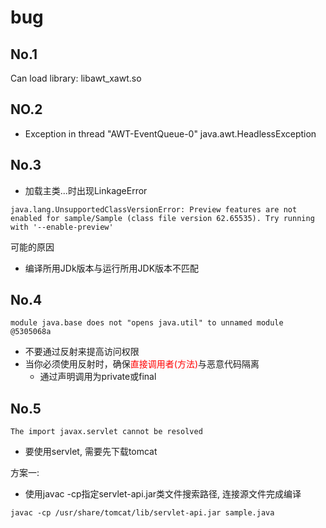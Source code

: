 # bug

## No.1

Can load library: libawt_xawt.so

## NO.2 
- Exception in thread "AWT-EventQueue-0" java.awt.HeadlessException

## No.3 

- 加载主类...时出现LinkageError

`java.lang.UnsupportedClassVersionError: Preview features are not enabled for sample/Sample (class file version 62.65535). Try running with '--enable-preview'`

可能的原因

- 编译所用JDk版本与运行所用JDK版本不匹配

## No.4 

 `module java.base does not "opens java.util" to unnamed module @5305068a`

- 不要通过反射来提高访问权限
- 当你必须使用反射时，确保<font color="red">直接调用者(方法)</font>与恶意代码隔离
  - 通过声明调用为private或final

## No.5

`The import javax.servlet cannot be resolved`

- 要使用servlet, 需要先下载tomcat

方案一:

- 使用javac -cp指定servlet-api.jar类文件搜索路径, 连接源文件完成编译

```shell
javac -cp /usr/share/tomcat/lib/servlet-api.jar sample.java
```
